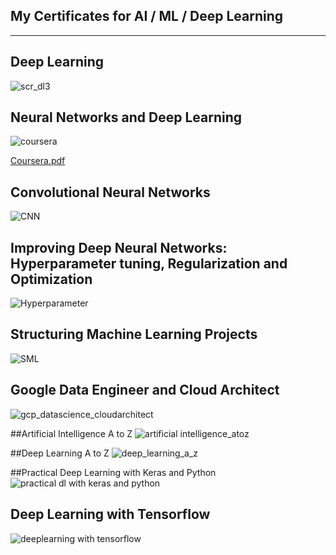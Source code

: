 ## My Certificates for AI / ML / Deep Learning
----------------------------------------------

## Deep Learning

![scr_dl3](https://user-images.githubusercontent.com/25348003/46184284-e5c23280-c2a2-11e8-9045-a35ea52c1fb4.png)



## Neural Networks and Deep Learning 
![coursera](https://user-images.githubusercontent.com/25348003/43993589-b8fa8fbe-9d5d-11e8-8460-ac57af0fca8c.jpg)

[Coursera.pdf](https://github.com/Rajkumarjb/MyCertificates/files/2280360/Coursera.pdf)


## Convolutional Neural Networks

![CNN](https://user-images.githubusercontent.com/25348003/45330270-a7064b80-b532-11e8-85e3-718bdcdd919e.png)


## Improving Deep Neural Networks: Hyperparameter tuning, Regularization and Optimization

![Hyperparameter](https://user-images.githubusercontent.com/25348003/45330418-6529d500-b533-11e8-8804-45fc3422b5de.png)

## Structuring Machine Learning Projects 
![SML](https://user-images.githubusercontent.com/25348003/45330530-e2554a00-b533-11e8-8acd-8ca479d73bfe.png)

## Google Data Engineer and Cloud Architect
![gcp_datascience_cloudarchitect](https://user-images.githubusercontent.com/25348003/43993363-27b749c8-9d5a-11e8-8e94-072ea1da4269.jpg)

##Artificial Intelligence A to Z
![artificial intelligence_atoz](https://user-images.githubusercontent.com/25348003/43993366-3f39215c-9d5a-11e8-9485-3543ec8493f8.jpg)

##Deep Learning A to Z
![deep_learning_a_z](https://user-images.githubusercontent.com/25348003/43993374-5ef6493e-9d5a-11e8-8be1-bf5342ec94de.jpg)

##Practical Deep Learning with Keras and Python
![practical dl with keras and python](https://user-images.githubusercontent.com/25348003/43993427-0656b0f6-9d5b-11e8-93b0-298067a70199.jpg)

## Deep Learning with Tensorflow
![deeplearning with tensorflow](https://user-images.githubusercontent.com/25348003/43993376-6fdec4c4-9d5a-11e8-8898-b94330294639.jpg)
